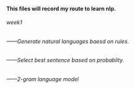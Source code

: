 #### This files will record my route to learn nlp.
###### week1
###### ——Generate natural languages baesd on rules.
###### ——Select best sentence based on probablity.
###### ——2-gram language model

